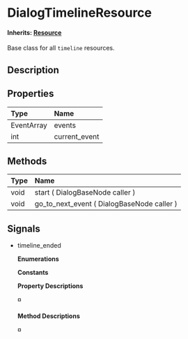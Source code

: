 # DialogTimelineResource

#### **Inherits:** [Resource]()

Base class for all `timeline` resources.

## Description

## Properties

| Type | Name |
| :--- | :--- |
| EventArray | events |
| int | current\_event |

## Methods

| Type | Name |
| :--- | :--- |
| void | start \( DialogBaseNode caller \) |
| void | go\_to\_next\_event \( DialogBaseNode caller \) |

## Signals

* timeline\_ended

  **Enumerations**

  **Constants**

  **Property Descriptions**

  **◽**

  **Method Descriptions**

  **◽**

